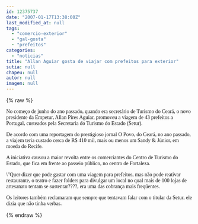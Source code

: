 ```yaml
---
id: 12375737
date: "2007-01-17T13:38:00Z"
last_modified_at: null
tags:
  - "comercio-exterior"
  - "gal-gosta"
  - "prefeitos"
categories:
  - "noticias"
title: "Allan Aguiar gosta de viajar com prefeitos para exterior"
sutia: null
chapeu: null
autor: null
imagem: null
---
```

{% raw %}
<p><P><FONT face=Verdana>No começo de junho do ano passado, quando era secretário de Turismo do Ceará, o novo presidente da Empetur, Allan Pires Aguiar, promoveu a viagem de 43 prefeitos a Portugal, custeados pela Secretaria do Turismo do Estado (Setur).</FONT></P></p>
<p><P><FONT face=Verdana>De acordo com uma reportagem&nbsp;do prestigioso jornal O Povo, do Ceará, no ano passado, a viajem teria custado cerca de R$ 410 mil, mais ou menos um Sandy &amp; Júnior, em moeda do Recife.</FONT></P></p>
<p><P><FONT face=Verdana>A iniciativa causou a maior revolta entre os comerciantes do Centro de Turismo do Estado, que fica em frente ao passeio público, no centro de Fortaleza.</FONT></P></p>
<p><P><FONT face=Verdana>\"Quer dizer que pode gastar com uma viagem para prefeitos, mas não pode reativar restaurante, o teatro e fazer folders para divulgar um local no qual mais de 100 lojas de artesanato tentam se sustentar????, era uma das cobrança mais freqüentes.</FONT></P></p>
<p><P><FONT face=Verdana>Os leitores também reclamaram que sempre que tentavam falar com o titular da Setur, ele dizia que não tinha verbas.</FONT></P> </p>
{% endraw %}